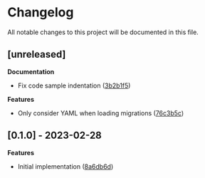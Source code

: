 # Changelog

All notable changes to this project will be documented in this file.

## [unreleased]

**Documentation**

- Fix code sample indentation ([3b2b1f5](https://github.com/gabor-boros/arangom/commit/3b2b1f5210e4fcc6531dc5411a8ce0ac6e7005da))

**Features**

- Only consider YAML when loading migrations ([76c3b5c](https://github.com/gabor-boros/arangom/commit/76c3b5c05f41c95c8b4197ad61e91579b4d741d3))

## [0.1.0] - 2023-02-28

**Features**

- Initial implementation ([8a6db6d](https://github.com/gabor-boros/arangom/commit/8a6db6da4fd1800207c97087ec21e94332728530))


